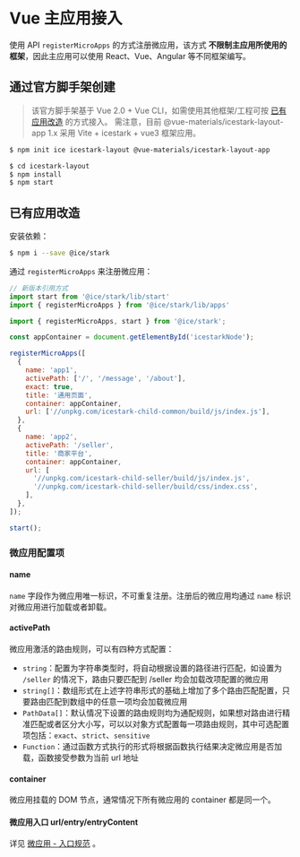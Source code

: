 # Vue 主应用接入

使用 API `registerMicroApps` 的方式注册微应用，该方式 **不限制主应用所使用的框架**，因此主应用可以使用 React、Vue、Angular 等不同框架编写。

## 通过官方脚手架创建

> 该官方脚手架基于 Vue 2.0 + Vue CLI，如需使用其他框架/工程可按 [已有应用改造](./vue#已有应用改造) 的方式接入。
> 需注意，目前 @vue-materials/icestark-layout-app 1.x 采用 Vite + icestark + vue3 框架应用。

```bash
$ npm init ice icestark-layout @vue-materials/icestark-layout-app

$ cd icestark-layout
$ npm install
$ npm start
```

## 已有应用改造

安装依赖：

```bash
$ npm i --save @ice/stark
```

通过 `registerMicroApps` 来注册微应用：

```js
// 新版本引用方式
import start from '@ice/stark/lib/start'
import { registerMicroApps } from '@ice/stark/lib/apps'
```

```js
import { registerMicroApps, start } from '@ice/stark';

const appContainer = document.getElementById('icestarkNode');

registerMicroApps([
  {
    name: 'app1',
    activePath: ['/', '/message', '/about'],
    exact: true,
    title: '通用页面',
    container: appContainer,
    url: ['//unpkg.com/icestark-child-common/build/js/index.js'],
  },
  {
    name: 'app2',
    activePath: '/seller',
    title: '商家平台',
    container: appContainer,
    url: [
      '//unpkg.com/icestark-child-seller/build/js/index.js',
      '//unpkg.com/icestark-child-seller/build/css/index.css',
    ],
  },
]);

start();
```

### 微应用配置项

#### name

`name` 字段作为微应用唯一标识，不可重复注册。注册后的微应用均通过 `name` 标识对微应用进行加载或者卸载。

#### activePath

微应用激活的路由规则，可以有四种方式配置：

- `string`：配置为字符串类型时，将自动根据设置的路径进行匹配，如设置为 `/seller` 的情况下，路由只要匹配到 /seller 均会加载改项配置的微应用
- `string[]`：数组形式在上述字符串形式的基础上增加了多个路由匹配配置，只要路由匹配到数组中的任意一项均会加载微应用
- `PathData[]`：默认情况下设置的路由规则均为通配规则，如果想对路由进行精准匹配或者区分大小写，可以以对象方式配置每一项路由规则，其中可选配置项包括：`exact`、`strict`、`sensitive`
- `Function`：通过函数方式执行的形式将根据函数执行结果决定微应用是否加载，函数接受参数为当前 url 地址

#### container

微应用挂载的 DOM 节点，通常情况下所有微应用的 container 都是同一个。

#### 微应用入口 url/entry/entryContent

详见 [微应用 - 入口规范](/docs/guide/concept/child#入口规范) 。

